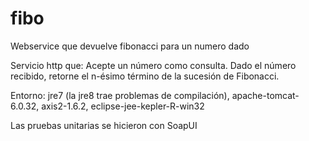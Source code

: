 # fibo
Webservice que devuelve fibonacci para un numero dado


Servicio http que:
Acepte un número como consulta.
Dado el número recibido, retorne el n-ésimo término de la sucesión de Fibonacci.

Entorno:
jre7 (la jre8 trae problemas de compilación),
apache-tomcat-6.0.32,
axis2-1.6.2,
eclipse-jee-kepler-R-win32

Las pruebas unitarias se hicieron con SoapUI



